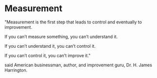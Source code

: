# Measurement

"Measurement is the first step that leads to control and eventually to improvement.

If you can’t measure something, you can’t understand it.

If you can’t understand it, you can’t control it.

If you can’t control it, you can’t improve it."

said American businessman, author, and improvement guru, Dr. H. James Harrington.
